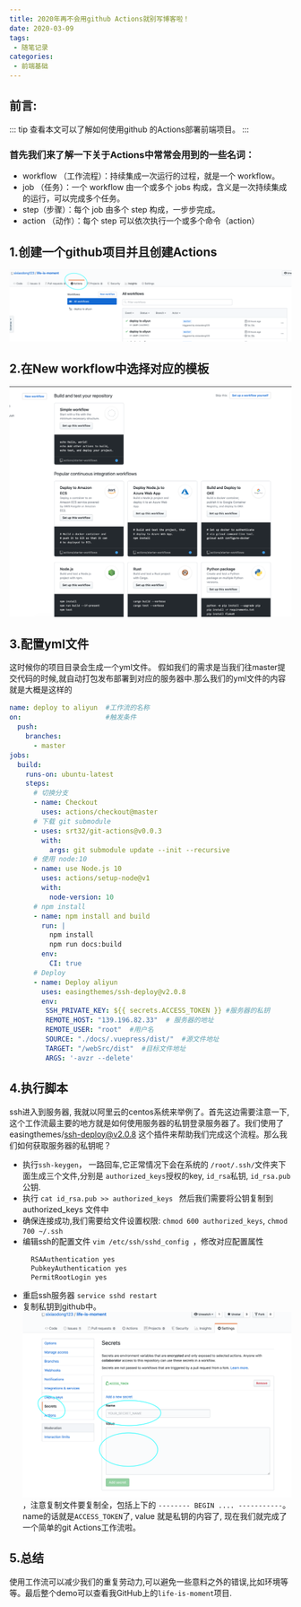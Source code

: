```yaml
---
title: 2020年再不会用github Actions就别写博客啦！
date: 2020-03-09
tags:
 - 随笔记录
categories:
 - 前端基础
---
```


## 前言: 
::: tip
查看本文可以了解如何使用github 的Actions部署前端项目。
:::

### 首先我们来了解一下关于Actions中常常会用到的一些名词：
 - workflow （工作流程）：持续集成一次运行的过程，就是一个 workflow。
 - job （任务）：一个 workflow 由一个或多个 jobs 构成，含义是一次持续集成的运行，可以完成多个任务。
 - step（步骤）：每个 job 由多个 step 构成，一步步完成。
 - action （动作）：每个 step 可以依次执行一个或多个命令（action）

## 1.创建一个github项目并且创建Actions
![image](./imgs/git-Actions.png)

## 2.在New workflow中选择对应的模板
![image](./imgs/template.png)

## 3.配置yml文件

这时候你的项目目录会生成一个yml文件。 假如我们的需求是当我们往master提交代码的时候,就自动打包发布部署到对应的服务器中.那么我们的yml文件的内容就是大概是这样的

```yml
name: deploy to aliyun  #工作流的名称
on:                     #触发条件
  push:
    branches:
      - master
jobs:
  build:
    runs-on: ubuntu-latest
    steps:
      # 切换分支
      - name: Checkout
        uses: actions/checkout@master 
      # 下载 git submodule
      - uses: srt32/git-actions@v0.0.3
        with:
          args: git submodule update --init --recursive
      # 使用 node:10
      - name: use Node.js 10
        uses: actions/setup-node@v1
        with:
          node-version: 10
      # npm install
      - name: npm install and build
        run: |
          npm install
          npm run docs:build
        env:
          CI: true
      # Deploy
      - name: Deploy aliyun
        uses: easingthemes/ssh-deploy@v2.0.8  
        env:
         SSH_PRIVATE_KEY: ${{ secrets.ACCESS_TOKEN }} #服务器的私钥
         REMOTE_HOST: "139.196.82.33"  # 服务器的地址
         REMOTE_USER: "root"  #用户名
         SOURCE: "./docs/.vuepress/dist/"  #源文件地址
         TARGET: "/webSrc/dist"  #目标文件地址
         ARGS: '-avzr --delete'
```

## 4.执行脚本
ssh进入到服务器, 我就以阿里云的centos系统来举例了。首先这边需要注意一下,这个工作流最主要的地方就是如何使用服务器的私钥登录服务器了。我们使用了easingthemes/ssh-deploy@v2.0.8 这个插件来帮助我们完成这个流程。那么我们如何获取服务器的私钥呢？
  - 执行` ssh-keygen `， 一路回车,它正常情况下会在系统的 `/root/.ssh/`文件夹下面生成三个文件,分别是 ` authorized_keys `授权的key, ` id_rsa `私钥, ` id_rsa.pub `公钥.
  - 执行 `cat id_rsa.pub >> authorized_keys ` 然后我们需要将公钥复制到authorized_keys 文件中
  - 确保连接成功,我们需要给文件设置权限: ``` chmod 600 authorized_keys ```, ``` chmod 700 ~/.ssh ```
  - 编辑ssh的配置文件  `vim /etc/ssh/sshd_config `，修改对应配置属性 
    ```
      RSAAuthentication yes
      PubkeyAuthentication yes
      PermitRootLogin yes 
    ```
  - 重启ssh服务器 ` service sshd restart `
  - 复制私钥到github中。 ![image](./imgs/secrets.png)，注意复制文件要复制全，包括上下的  ``` -------- BEGIN .... ----------- ```。name的话就是` ACCESS_TOKEN `了, value 就是私钥的内容了, 现在我们就完成了一个简单的git Actions工作流啦。


## 5.总结
   使用工作流可以减少我们的重复劳动力,可以避免一些意料之外的错误,比如环境等等。最后整个demo可以查看我GitHub上的` life-is-moment `项目.
  